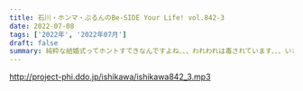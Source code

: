 ```yaml
---
title: 石川・ホンマ・ぶるんのBe-SIDE Your Life! vol.842-3
date: 2022-07-08
tags: ['2022年', '2022年07月']
draft: false
summary: 純粋な結婚式ってホントすてきなんですよね、、、われわれは毒されています、、、いきなりスカイプはめっちゃあこがれるあの場所から！！
---
```


http://project-phi.ddo.jp/ishikawa/ishikawa842_3.mp3
